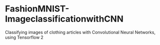 # FashionMNIST-ImageclassificationwithCNN
Classifying images of clothing articles with Convolutional Neural Networks, using Tensorflow 2
